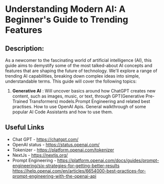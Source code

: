 # Understanding Modern AI: A Beginner's Guide to Trending Features

## Description:
As a newcomer to the fascinating world of artificial intelligence (AI), this guide aims to demystify some of the most talked-about AI concepts and features that are shaping the future of technology. We'll explore a range of trending AI capabilities, breaking down complex ideas into simple, understandable terms. This guide will cover the following topics:

1. **Generative AI** : Will uncover basics around how ChatGPT creates new content, such as images, music, or text, through GPT(Generative Pre-Trained Transformers) models.Prompt Engineering and related best practises.  How to use OpenAI Apis. General walkthrough of some popular AI Code Assistants and how to use them. 



## Useful Links

* Chat GPT - https://chatgpt.com/
* OpenAI status - https://status.openai.com/
* Tokenizer - https://platform.openai.com/tokenizer
* NextJs - https://nextjs.org/
* Prompt Engineering - 
  https://platform.openai.com/docs/guides/prompt-engineering/six-strategies-for-getting-better-results
  https://help.openai.com/en/articles/6654000-best-practices-for-prompt-engineering-with-the-openai-api
